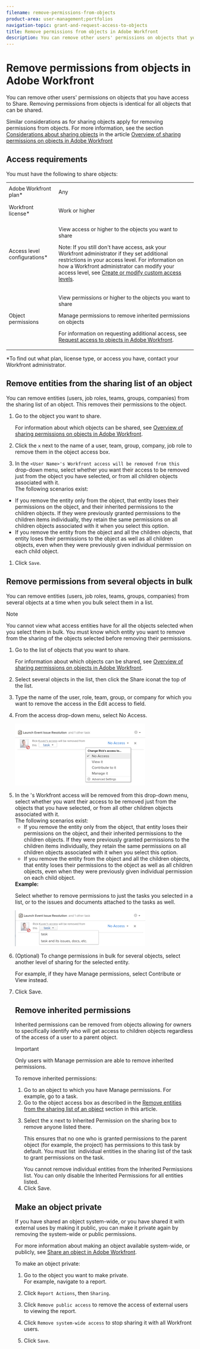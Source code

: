 ```yaml
---
filename: remove-permissions-from-objects
product-area: user-management;portfolios
navigation-topic: grant-and-request-access-to-objects
title: Remove permissions from objects in Adobe Workfront
description: You can remove other users' permissions on objects that you have access to Share. Removing permissions from objects is identical for all objects that can be shared.
---
```


# Remove permissions from objects in Adobe Workfront

You can remove other users' permissions on objects that you have access to Share. Removing permissions from objects is identical for all objects that can be shared.&nbsp;

Similar considerations as for sharing objects apply for removing permissions from objects.&nbsp;For more information, see the section [Considerations about sharing objects](../../workfront-basics/grant-and-request-access-to-objects/sharing-permissions-on-objects-overview.md#consider) in the article [Overview of sharing permissions on objects in Adobe Workfront](../../workfront-basics/grant-and-request-access-to-objects/sharing-permissions-on-objects-overview.md)

## Access requirements

You must have the following to share objects:

<table cellspacing="0"> 
 <col> 
 <col> 
 <tbody> 
  <tr> 
   <td role="rowheader">Adobe Workfront plan*</td> 
   <td> <p>Any </p> </td> 
  </tr> 
  <tr> 
   <td role="rowheader">Workfront license*</td> 
   <td> <p>Work or higher</p> </td> 
  </tr> 
  <tr> 
   <td role="rowheader">Access level configurations*</td> 
   <td> <p>View access or higher to the objects you want to share</p> <p>Note: If you still don't have access, ask your Workfront administrator if they set additional restrictions in your access level. For information on how a Workfront administrator can modify your access level, see <a href="../../administration-and-setup/add-users/configure-and-grant-access/create-modify-access-levels.md" class="MCXref xref">Create or modify custom access levels</a>.</p> </td> 
  </tr> 
  <tr> 
   <td role="rowheader">Object permissions</td> 
   <td> <p>View permissions or higher to the objects you want to share</p> <p>Manage permissions to remove inherited permissions on objects</p> <p>For information on requesting additional access, see <a href="../../workfront-basics/grant-and-request-access-to-objects/request-access.md" class="MCXref xref">Request access to objects in Adobe Workfront</a>.</p> </td> 
  </tr> 
 </tbody> 
</table>

&#42;To find out what plan, license type, or access you have, contact your Workfront administrator.

## Remove entities from the sharing list of an object

You can remove entities (users, job roles, teams, groups, companies) from the sharing list of an object.&nbsp;This removes their permissions to the object.

1. Go to the object you want to share.

   For information about which objects can be shared, see [Overview of sharing permissions on objects in Adobe Workfront](../../workfront-basics/grant-and-request-access-to-objects/sharing-permissions-on-objects-overview.md).

1. Click the `x` next to the name of a user, team, group, company, job role to remove them in the object access box.

1. In the `<User Name>'s Workfront access will be removed from this` drop-down menu, select whether you want their access to be removed just from the object you have selected, or from all children objects associated with it.  
   The following scenarios exist:

  * If you remove the entity only from the object, that entity loses their permissions on the object, and their inherited permissions to the children objects. If they were previously granted permissions to the children items individually, they retain the same permissions on all children objects associated with it when you select this option.&nbsp;
  * If you remove the entity from the object and all the children objects, that entity loses their permissions to the object as well as all children objects, even when they were previously given individual permission on each child object.&nbsp;

1. Click `Save`.

## Remove permissions from several objects in bulk

You can remove entities (users, job roles, teams, groups, companies) from several objects at a time when you bulk select them in a list.&nbsp;

>[!NOTE]
>
>You cannot view what access entities have for all the objects selected when you select them in bulk. You must know which entity you want to remove from the sharing of the objects selected before removing their permissions.

<ol> 
 <li value="1"> <p>Go to the list of objects that you want to share. </p> <p>For information about which objects can be shared, see <a href="../../workfront-basics/grant-and-request-access-to-objects/sharing-permissions-on-objects-overview.md" class="MCXref xref">Overview of sharing permissions on objects in Adobe Workfront</a>.</p> </li> 
 <li value="2"> <p>Select several objects in the list, then click the Share iconat the top of the list. </p> </li> 
 <li value="3"> <p>Type the name of the user, role, team, group, or company for which you want to remove the access in the <span class="bold">Edit <Object Name> access to</span> field. </p> </li> 
 <li value="4"> <p>From the access drop-down menu, select <span class="bold">No Access</span>. </p> <p> <img src="assets/no-access-option-removing-permissions-bulk-tasks-nwe-350x166.png" style="width: 350;height: 166;"> </p> </li> 
 <li value="5">In the <span class="bold"><User Name>'s Workfront access will be removed from this</span> drop-down menu, select whether you want their access to be removed just from the objects that you have selected, or from all other children objects associated with it.<br>The following scenarios exist: 
  <ul>
   <li>If you remove the entity only from the object, that entity loses their permissions on the object, and their inherited permissions to the children objects. If they were previously granted permissions to the children items individually, they retain the same permissions on all children objects associated with it when you select this option.&nbsp;</li>
   <li>If you remove the entity from the object and all the children objects, that entity loses their permissions to the object as well as all children objects, even when they were previously given individual permission on each child object.</li>
  </ul>
  <div class="example" data-mc-autonum="<b>Example: </b>">
   <span class="autonumber"><span><b>Example: </b></span></span>
   <p>Select whether to remove permissions to just the tasks you selected in a list, or to the issues and documents attached to the tasks as well.</p>
   <p><img src="assets/remove-permissions-bulk-drop-down-for-attached-objects-nwe-350x96.png" style="width: 350;height: 96;"></p>
  </div></li> 
 <li value="6"> <p>(Optional) To change permissions in bulk for several objects, select another level of sharing for the selected entity. </p> <p>For example, if they have Manage permissions, select Contribute or View instead. </p> </li> 
 <li value="7">Click <span class="bold">Save</span>.</li> 
</ol>

## Remove inherited permissions

Inherited permissions can be removed from objects allowing for owners to specifically&nbsp;identify who will get access to children objects regardless of the access of a user to a parent object.

>[!IMPORTANT]
>
>Only users with Manage permission are able to remove inherited permissions.

To remove inherited permissions:

<ol> 
 <li value="1">Go to an object to which you have Manage permissions. For example, go to a task. <br></li> 
 <li value="2">Go to the object access box as described in the <a href="#removing" class="MCXref xref">Remove entities from the sharing list of an object</a> section in this article.</li> 
 <li value="3"> <p>Select the <span class="bold">x</span>&nbsp;next to <span class="bold">Inherited Permission</span>&nbsp;on the sharing box to remove&nbsp;anyone listed there.<br></p> <p>  </p> <p>This ensures that no one who is granted permissions to the parent object (for example, the project) has permissions to this task by default. You must list&nbsp; individual entities in the sharing list of the task to grant permissions on the task.</p> <note type="tip">
   You cannot remove individual entities from the Inherited Permissions list. You can only disable the Inherited Permissions for all entities listed.
   <br>
  </note> </li> 
 <li value="4"> Click <span class="bold">Save</span>.&nbsp;</li> 
</ol>

## Make an object private

If you have shared an object system-wide, or you have shared it with external uses by making it public, you can make it private again by removing the system-wide or public permissions.&nbsp;

For more information about making an object available system-wide, or publicly, see [Share an object in Adobe Workfront](../../workfront-basics/grant-and-request-access-to-objects/share-an-object.md).

To make an object private:

1. Go to the object you want to make private.  
   For example, navigate to a report.
1. Click `Report Actions`, then `Sharing`.

1. Click `Remove public access` to remove the access of external users to viewing the report.
1. Click `Remove system-wide access` to stop sharing it with all Workfront users.&nbsp;
1. Click `Save`.

